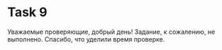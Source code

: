 #  Task 9
Уважаемые проверяющие, добрый день!
Задание, к сожалению, не выполнено. Спасибо, что уделили время проверке.
